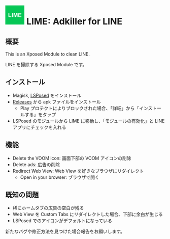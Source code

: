 # <img src="app/src/main/ic_launcher-playstore.png" width="60px"> LIME: Adkiller for LINE

## 概要

This is an Xposed Module to clean LINE. 

LINE を掃除する Xposed Module です。

## インストール

- Magisk, [LSPosed](https://github.com/LSPosed/LSPosed) をインストール
- [Releases](https://github.com/Chipppppppppp/LIME/releases) から apk ファイルをインストール
  - Play プロテクトによりブロックされた場合、「詳細」から「インストールする」をタップ
- LSPosed のモジュールから LIME に移動し、「モジュールの有効化」と LINE アプリにチェックを入れる

## 機能

- Delete the VOOM icon: 画面下部の VOOM アイコンの削除
- Delete ads: 広告の削除
- Redirect Web View: Web View を好きなブラウザにリダイレクト
  - Open in your browser: ブラウザで開く

## 既知の問題

- 稀にホームタブの広告の空白が残る
- Web View を Custom Tabs にリダイレクトした場合、下部に余白が生じる
- LSPosed でのアイコンがデフォルトになっている

新たなバグや修正方法を見つけた場合報告をお願いします。
